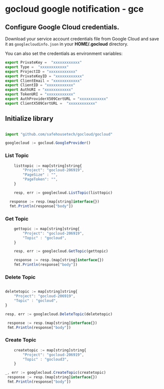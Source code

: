 # gocloud  google notification - gce

## Configure Google Cloud credentials.

Download your service account credentials file from Google Cloud and save it as `googlecloudinfo.json` in your <b>HOME/.gocloud</b> directory.

You can also set the credentials as environment variables:
```js
export PrivateKey =  "xxxxxxxxxxxx"
export Type =  "xxxxxxxxxxxx"
export ProjectID = "xxxxxxxxxxxx"
export PrivateKeyID = "xxxxxxxxxxxx"
export ClientEmail = "xxxxxxxxxxxx"
export ClientID = "xxxxxxxxxxxx"
export AuthURI = "xxxxxxxxxxxx"
export TokenURI = "xxxxxxxxxxxx"
export AuthProviderX509CertURL = "xxxxxxxxxxxx"
export ClientX509CertURL =  "xxxxxxxxxxxx"
```

## Initialize library

```js

import "github.com/safehousetech/gocloud/gocloud"

googlecloud := gocloud.GoogleProvider()

```

### List Topic

```js
	listtopic := map[string]string{
		"Project": "gocloud-206919",
		"PageSize" : "",
		"PageToken": "",
	}

	resp, err := googlecloud.ListTopic(listtopic)

  response := resp.(map[string]interface{})
  fmt.Println(response["body"])
```

### Get Topic

```js
	gettopic := map[string]string{
		"Project": "gocloud-206919",
		"Topic" : "gocloud",
	}

	resp, err := googlecloud.GetTopic(gettopic)

 	response := resp.(map[string]interface{})
 	fmt.Println(response["body"])
```

### Delete Topic

```js

deletetopic := map[string]string{
	"Project": "gocloud-206919",
	"Topic" : "gocloud",
}

resp, err := googlecloud.DeleteTopic(deletetopic)

 response := resp.(map[string]interface{})
 fmt.Println(response["body"])
```

### Create Topic

```js
	createtopic := map[string]string{
		"Project": "gocloud-206919",
		"Topic" : "gocloud3",
	}

_, err := googlecloud.CreateTopic(createtopic)
 response := resp.(map[string]interface{})
 fmt.Println(response["body"])
```
